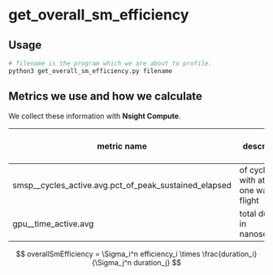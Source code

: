 # get_overall_sm_efficiency

## Usage 

```sh
# filename is the program which we are about to profile.
python3 get_overall_sm_efficiency.py filename
```

## Metrics we use and how we calculate

We collect these information with **Nsight Compute**.

| metric name | description | in formula below |
|--|--| -- |
|smsp__cycles_active.avg.pct_of_peak_sustained_elapsed|of cycles with at least one warp in flight| $efficiency$ |
|gpu__time_active.avg|total duration in nanoseconds| $duration$ |

$$
overallSmEfficiency = \Sigma_i^n efficiency_i \times \frac{duration_i}{\Sigma_j^n duration_j}
$$

